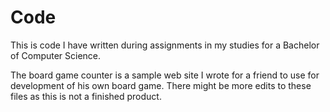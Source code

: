 # Code
This is code I have written during assignments in my studies for a Bachelor of Computer Science. 


The board game counter is a sample web site I wrote for a friend to use for development of his own board game. There might be more edits to these files as this is not a finished product. 
